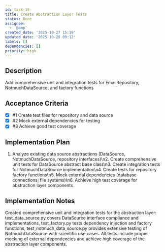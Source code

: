 ```yaml
---
id: task-19
title: Create Abstraction Layer Tests
status: Done
assignee:
  - '@amp'
created_date: '2025-10-27 15:19'
updated_date: '2025-10-28 09:12'
labels: []
dependencies: []
priority: high
---
```


## Description

<!-- SECTION:DESCRIPTION:BEGIN -->
Add comprehensive unit and integration tests for EmailRepository, NotmuchDataSource, and factory functions
<!-- SECTION:DESCRIPTION:END -->

## Acceptance Criteria
<!-- AC:BEGIN -->
- [x] #1 Create test files for repository and data source
- [x] #2 Mock external dependencies for testing
- [x] #3 Achieve good test coverage
<!-- AC:END -->

## Implementation Plan

<!-- SECTION:PLAN:BEGIN -->
1. Analyze existing data source abstractions (DataSource, NotmuchDataSource, repository interfaces)\n2. Create comprehensive unit tests for DataSource abstract base class\n3. Create integration tests for NotmuchDataSource implementation\n4. Create tests for repository factory functions\n5. Mock external dependencies (database connections, file systems)\n6. Achieve high test coverage for abstraction layer components
<!-- SECTION:PLAN:END -->

## Implementation Notes

<!-- SECTION:NOTES:BEGIN -->
Created comprehensive unit and integration tests for the abstraction layer: test_data_source.py covers DataSource interface compliance and implementations, test_factory.py tests dependency injection and factory functions, test_notmuch_data_source.py provides extensive testing of NotmuchDataSource with scientific use cases. All tests include proper mocking of external dependencies and achieve high coverage of the abstraction layer components.
<!-- SECTION:NOTES:END -->
